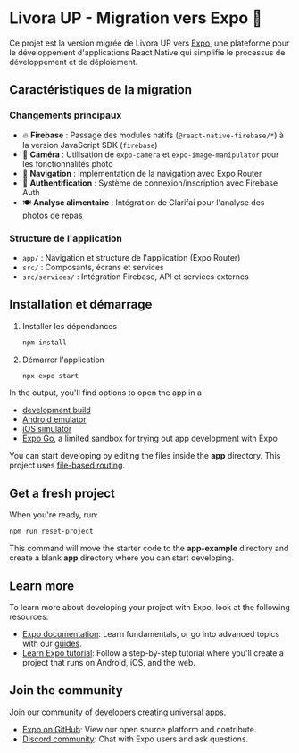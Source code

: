 # Livora UP - Migration vers Expo 🚀

Ce projet est la version migrée de Livora UP vers [Expo](https://expo.dev), une plateforme pour le développement d'applications React Native qui simplifie le processus de développement et de déploiement.

## Caractéristiques de la migration

### Changements principaux

- 🔥 **Firebase** : Passage des modules natifs (`@react-native-firebase/*`) à la version JavaScript SDK (`firebase`)
- 📸 **Caméra** : Utilisation de `expo-camera` et `expo-image-manipulator` pour les fonctionnalités photo
- 🧭 **Navigation** : Implémentation de la navigation avec Expo Router
- 🔐 **Authentification** : Système de connexion/inscription avec Firebase Auth
- 🍽️ **Analyse alimentaire** : Intégration de Clarifai pour l'analyse des photos de repas

### Structure de l'application

- `app/` : Navigation et structure de l'application (Expo Router)
- `src/` : Composants, écrans et services
- `src/services/` : Intégration Firebase, API et services externes

## Installation et démarrage

1. Installer les dépendances

   ```bash
   npm install
   ```

2. Démarrer l'application

   ```bash
   npx expo start
   ```

In the output, you'll find options to open the app in a

- [development build](https://docs.expo.dev/develop/development-builds/introduction/)
- [Android emulator](https://docs.expo.dev/workflow/android-studio-emulator/)
- [iOS simulator](https://docs.expo.dev/workflow/ios-simulator/)
- [Expo Go](https://expo.dev/go), a limited sandbox for trying out app development with Expo

You can start developing by editing the files inside the **app** directory. This project uses [file-based routing](https://docs.expo.dev/router/introduction).

## Get a fresh project

When you're ready, run:

```bash
npm run reset-project
```

This command will move the starter code to the **app-example** directory and create a blank **app** directory where you can start developing.

## Learn more

To learn more about developing your project with Expo, look at the following resources:

- [Expo documentation](https://docs.expo.dev/): Learn fundamentals, or go into advanced topics with our [guides](https://docs.expo.dev/guides).
- [Learn Expo tutorial](https://docs.expo.dev/tutorial/introduction/): Follow a step-by-step tutorial where you'll create a project that runs on Android, iOS, and the web.

## Join the community

Join our community of developers creating universal apps.

- [Expo on GitHub](https://github.com/expo/expo): View our open source platform and contribute.
- [Discord community](https://chat.expo.dev): Chat with Expo users and ask questions.
